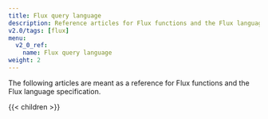 ```yaml
---
title: Flux query language
description: Reference articles for Flux functions and the Flux language specification.
v2.0/tags: [flux]
menu:
  v2_0_ref:
    name: Flux query language
weight: 2
---
```


The following articles are meant as a reference for Flux functions and the
Flux language specification.

{{< children >}}

